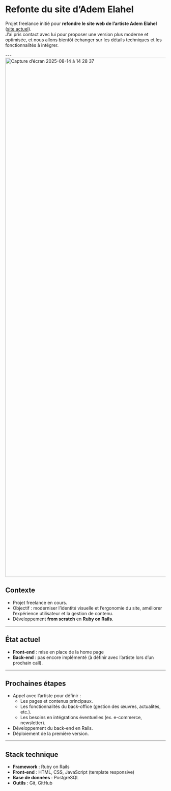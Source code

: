 # Refonte du site d’Adem Elahel

Projet freelance initié pour **refondre le site web de l’artiste Adem Elahel** ([site actuel](https://adem-elahel.com/)).  
J’ai pris contact avec lui pour proposer une version plus moderne et optimisée, et nous allons bientôt échanger sur les détails techniques et les fonctionnalités à intégrer.



---<img width="3360" height="1630" alt="Capture d’écran 2025-08-14 à 14 28 37" src="https://github.com/user-attachments/assets/c3223b52-9c0f-4589-995e-962120385c7c" />


## Contexte

- Projet freelance en cours.
- Objectif : moderniser l’identité visuelle et l’ergonomie du site, améliorer l’expérience utilisateur et la gestion de contenu.
- Développement **from scratch** en **Ruby on Rails**.

---

## État actuel

- **Front-end** : mise en place de la home page
- **Back-end** : pas encore implémenté (à définir avec l’artiste lors d’un prochain call).


---

## Prochaines étapes

- Appel avec l’artiste pour définir :
  - Les pages et contenus principaux.
  - Les fonctionnalités du back-office (gestion des œuvres, actualités, etc.).
  - Les besoins en intégrations éventuelles (ex. e-commerce, newsletter).
- Développement du back-end en Rails.
- Déploiement de la première version.

---

## Stack technique

- **Framework** : Ruby on Rails
- **Front-end** : HTML, CSS, JavaScript (template responsive)
- **Base de données** : PostgreSQL
- **Outils** : Git, GitHub

